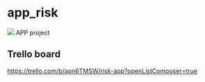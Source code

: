 # app_risk
![](https://github.com/vishnurajendran/app_risk/workflows/<WORKFLOW_NAME>/badge.svg)
APP project

## Trello board
https://trello.com/b/apn6TMSW/risk-app?openListComposer=true
